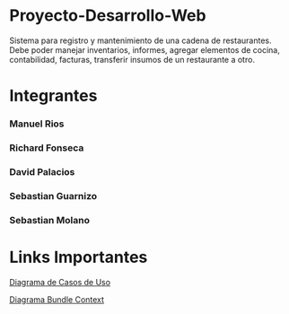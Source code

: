 # Proyecto-Desarrollo-Web
Sistema para registro y mantenimiento de una cadena de restaurantes. Debe poder manejar inventarios, informes, agregar elementos de cocina, contabilidad, facturas, transferir insumos de un restaurante a otro.

# Integrantes

### Manuel Rios 
### Richard Fonseca
### David Palacios
### Sebastian Guarnizo
### Sebastian Molano

# Links Importantes
[Diagrama de Casos de Uso](https://lucid.app/lucidchart/61518bca-b084-4191-9d68-8d8801230b67/edit?invitationId=inv_a77f603d-10e1-46d6-8a37-2c6d41226d9c)

[Diagrama Bundle Context](https://lucid.app/lucidchart/040a0efb-1a10-4fff-926c-f1ca7a9b6036/edit?shared=true&page=0_0#)
